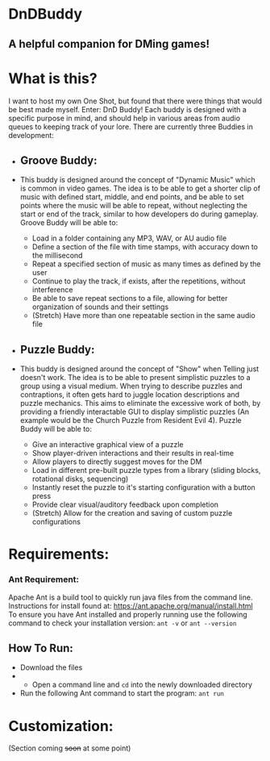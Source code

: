 # DnDBuddy

## A helpful companion for DMing games!

# What is this?

I want to host my own One Shot, but found that there were things that would be best made myself. Enter: DnD Buddy!
Each buddy is designed with a specific purpose in mind, and should help in various areas from audio queues to keeping
track of your lore. There are currently three Buddies in development:

- ## Groove Buddy:
- This buddy is designed around the concept of "Dynamic Music" which is common in video games. The idea is
  to be able to get a shorter clip of music with defined start, middle, and end points, and be able to set points
  where the music will be able to repeat, without neglecting the start or end of the track, similar to how developers
  do during gameplay. Groove Buddy will be able to:
    - Load in a folder containing any MP3, WAV, or AU audio file
    - Define a section of the file with time stamps, with accuracy down to the millisecond
    - Repeat a specified section of music as many times as defined by the user
    - Continue to play the track, if exists, after the repetitions, without interference
    - Be able to save repeat sections to a file, allowing for better organization of sounds and their settings
    - (Stretch) Have more than one repeatable section in the same audio file

- ## Puzzle Buddy:
- This buddy is designed around the concept of "Show" when Telling just doesn't work. The idea is
  to be able to present simplistic puzzles to a group using a visual medium. When trying to describe
  puzzles and contraptions, it often gets hard to juggle location descriptions and puzzle mechanics. This
  aims to eliminate the excessive work of both, by providing a friendly interactable GUI to display simplistic
  puzzles (An example would be the Church Puzzle from Resident Evil 4). Puzzle Buddy will be able to:
    - Give an interactive graphical view of a puzzle
    - Show player-driven interactions and their results in real-time
    - Allow players to directly suggest moves for the DM
    - Load in different pre-built puzzle types from a library (sliding blocks, rotational disks, sequencing)
    - Instantly reset the puzzle to it's starting configuration with a button press
    - Provide clear visual/auditory feedback upon completion
    - (Stretch) Allow for the creation and saving of custom puzzle configurations

# Requirements:

### Ant Requirement:

Apache Ant is a build tool to quickly run java files from the command line.
Instructions for install found at: https://ant.apache.org/manual/install.html  
To ensure you have Ant installed and properly running use the following command
to check your installation version: `ant -v` or `ant --version`

## How To Run:

- Download the files
-
    - Open a command line and `cd` into the newly downloaded directory
- Run the following Ant command to start the program: `ant run`

# Customization:

(Section coming ~~soon~~ at some point)